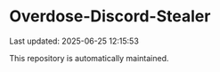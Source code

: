 # Overdose-Discord-Stealer

Last updated: 2025-06-25 12:15:53

This repository is automatically maintained.
